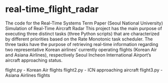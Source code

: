 # real-time_flight_radar
The code for the Real-Time Systems Term Paper (Seoul National University)
Simulation of Real-Time Aircraft Radar
This project has the main purpose of executing three distinct tasks (three Python scripts) that are characterized by different priorities based on the Rate Monotonic task scheduler. The three tasks have the purpose of retrieving real-time information regarding two representative Korean airlines’ currently operating flights (Korean Air and Asiana Airlines), respectively Seoul Incheon International Airport’s aircraft approaching status.

flight.py - Korean Air flights
flight2.py - ICN approaching aircraft
flight3.py - Asiana Airlines flights
